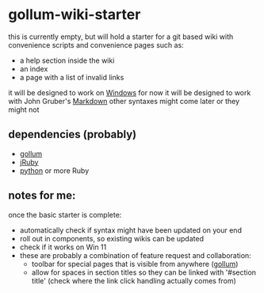 # gollum-wiki-starter
this is currently empty, but will hold a starter for a git based wiki with convenience scripts and convenience pages such as:
- a help section inside the wiki
- an index
- a page with a list of invalid links

it will be designed to work on [Windows](https://www.microsoft.com/windows/)
for now it will be designed to work with John Gruber's [Markdown](https://daringfireball.net/projects/markdown/syntax) other syntaxes might come later or they might not

## dependencies (probably)
- [gollum](https://github.com/gollum/gollum)
- [jRuby](https://www.jruby.org/)
- [python](https://www.python.org/downloads/) or more Ruby

## notes for me:
once the basic starter is complete:
- automatically check if syntax might have been updated on your end
- roll out in components, so existing wikis can be updated
- check if it works on Win 11
- these are probably a combination of feature request and collaboration:
  - toolbar for special pages that is visible from anywhere ([gollum](https://github.com/gollum/gollum))
  - allow for spaces in section titles so they can be linked with '#section title' (check where the link click handling actually comes from)
